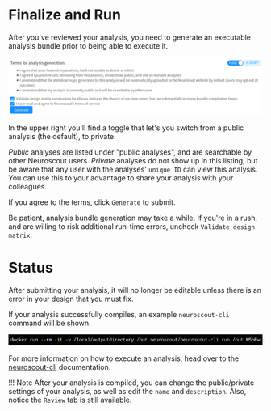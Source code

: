 # Finalize and Run

After you've reviewed your analysis, you need to generate an executable analysis bundle prior to being able to execute it.

![Run](img/run.png)

In the upper right you'll find a toggle that let's you switch from a public analysis (the default), to private.

_Public_ analyses are listed under "public analyses", and are searchable by other Neuroscout users.
_Private_ analyses do not show up in this listing, but be aware that any user with the analyses' `unique ID` can view this analysis.
You can use this to your advantage to share your analysis with your colleagues.

If you agree to the terms, click `Generate` to submit.

Be patient, analysis bundle generation may take a while.
If you're in a rush, and are willing to risk additional run-time errors, uncheck `Validate design matrix`.

# Status

After submitting your analysis, it will no longer be editable unless there is an error in your design that you must fix.

If your analysis successfully compiles, an example `neuroscout-cli` command will be shown.

![Run Command](img/run_command.png)

For more information on how to execute an analysis, head over to the [neuroscout-cli](../cli/index.md) documentation.

!!! Note
    After your analysis is compiled, you can change the public/private settings of your analysis, as well as edit the `name` and `description`.
    Also, notice the `Review` tab is still available.
